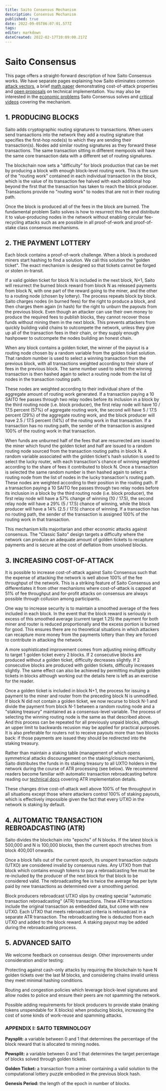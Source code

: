 ```yaml
---
title: Saito Consensus Mechanism
description: Consensus Mechanism
published: true
date: 2022-09-05T06:07:01.577Z
tags: 
editor: markdown
dateCreated: 2022-02-17T10:09:00.217Z
---
```


# Saito Consensus

This page offers a straight-forward description of how Saito Consensus works. We have separate pages explaining how Saito eliminates common [attack vectors](/consensus/attack-vectors), a brief [math paper](/consensus/math) demonstrating cost-of-attack properties and [open proposals](/consensus/proposals) on technical implementation. You may also be interested in the [economic problems](/consensus/economics) Saito Consensus solves and [critical videos](/consensus/videos) covering the mechanism.

## 1. PRODUCING BLOCKS

Saito adds cryptographic routing signatures to transactions. When users send transactions into the network they add a routing signature that specifies the first-hop node(s) to which they are sending their transaction(s). Nodes add similar routing signatures as they forward these transactions. The same transaction sitting in different mempools will have the same core transaction data with a different set of routing signatures.

The blockchain now sets a "difficulty" for block production that can be met by producing a block with enough block-level routing work. This is the sum of the "routing work" contained in each individual transaction in the block, which is the value of its transaction fee halved with each additional hop beyond the first that the transaction has taken to reach the block producer. Transactions provide no "routing work" to nodes that are not in their routing path.

Once the block is produced all of the fees in the block are burned. The fundamental problem Saito solves is how to resurrect this fee and distribute it to value-producing nodes in the network without enabling circular fee-recycling attacks such as are possible in all proof-of-work and proof-of-stake class consensus mechanisms.

## 2. THE PAYMENT LOTTERY

Each block contains a proof-of-work challenge. When a block is produced miners start hashing to find a solution. We call this solution the "golden ticket". The exact mechanism is designed so that tickets cannot be forged or stolen in-transit.

If a valid golden ticket for block N is included in the next block, N+1, Saito will resurrect the burned block reward from block N as released payments from block N, with one part of the reward going to the miner, and the other to a routing node (chosen by lottery). The process repeats block by block. Saito charges nodes (in burned fees) for the right to produce a block, and then charges them again (in hash) for the right to unburn the payouts from the previous block. Even though an attacker can use their own money to produce the required fees to publish blocks, they cannot recover those funds without mining them in the next block. This prevents attackers from quickly building valid chains to outcompete the network, unless they give up all of the transaction fees in their chain, or they supply enough hashpower to outcompete the nodes building an honest chain.

When any block contains a golden ticket, the winner of the payout is a routing node chosen by a random variable from the golden ticket solution. That random number is used to select a winning transaction from the previous block, with all transactions weighted according to their share of fees in the previous block. The same number used to select the winning transaction is then hashed again to select a routing node from the list of nodes in the transaction routing path.

These nodes are weighted according to their individual share of the aggregate amount of routing work generated. If a transaction paying a 10 SAITO fee passes through two relay nodes before its inclusion in a block by the third routing node (i.e. block producer), the first relay node will have 10 / 17.5 percent (57%) of aggregate routing work, the second will have 5 / 17.5 percent (29%) of the aggregate routing work, and the block producer will have 2.5 / 17.5 percent (14%) of the routing work in that transaction. If a transaction has no routing path, the sender of the transaction is assigned 100% of the routing work in that transaction.

When funds are unburned half of the fees that are resurrected are issued to the miner which found the golden ticket and half are issued to a random routing node sourced from the transaction routing paths in block N. A random variable associated with the golden ticket's hash solution is used to select the lucky router, with each transaction's chance of winning weighted according to the share of fees it contributed to block N. Once a transaction is selected the same random number is then hashed again to select a routing node from the list of nodes in the lucky transaction's routing path. These nodes are weighted according to their position in the routing path. If a transaction paying a 10 SAITO fee passes through two relay nodes before its inclusion in a block by the third routing node (i.e. block producer), the first relay node will have a 57\% change of winning (10 / 17.5), the second relay node will have a 29\% (5 / 17.5) chance of winning, while the block producer will have a 14\% (2.5 / 17.5) chance of winning. If a transaction has no routing path, the sender of the transaction is assigned 100\% of the routing work in that transaction.

This mechanism kills majoritarian and other economic attacks against consensus. The "Classic Saito" design targets a difficulty where the network can produce an adequate amount of golden tickets to recapture payments and is secure at the cost of deflation from unsolved blocks.


## 3. INCREASING COST-OF-ATTACK

It is possible to increase cost-of-attack against Saito Consensus such that the expense of attacking the network is well above 100% of the fee throughput of the network. This is a striking feature of Saito Consensus and differentiates it from other mechanisms where cost-of-attack is capped at 51% of fee throughput and for-profit attacks on consensus are always possible through collusion among participants.

One way to increase security is to maintain a smoothed average of the fees included in each block. In the event that the block reward is seriously in excess of this smoothed average (current target 1.25) the payment for both miner and router is reduced proportionally and the excess portion is burned for good. This ensures there are no theoretical situations in which attackers can recapture more money from the payments lottery than they are forced to contribute in attacking the network.

A more sophisticated improvement comes from adjusting mining difficulty to target 1 golden ticket every 2 blocks. If 2 consecutive blocks are produced without a golden ticket, difficulty decreases slightly. If 2 consecutive blocks are produced with golden tickets, difficulty increases slightly. The same effect can also be achieved by permitting multiple golden tickets in blocks although working out the details here is left as an exercise for the reader.

Once a golden ticket is included in block N+1, the process for issuing a payment to the miner and router from the preceding block N is unmodified. If block N did not contain a golden ticket, we now recurse to block N-1 and divide the payment from block N-1 between a random routing node and a "staking treasury" maintained as a consensus-level variable. The process of selecting the winning routing node is the same as that described above. And this process can be repeated for all previously unpaid blocks, although an upper limit to backwards recusion may be applied for practical purposes. It is also preferable for routers not to receive payouts more than two blocks back: if those payments are issued they should be redirected into the staking treasury.

Rather than maintain a staking table (management of which opens symmetrical attacks discouragement on the staking/closure mechanism), Saito distributes the funds in its staking treasury to all UXTO holders in the network during the course of ATR processing (see below). We recommend readers become familiar with automatic transaction rebroadcasting before reading our [technical docs](https://github.com/SaitoTech/saito-implementation-proposals/blob/main/proposals/001_simplified_staking.md) covering ATR implementation details.

These changes drive cost-of-attack well above 100% of fee throughput in all situations except those where attackers control 100% of staking payouts, which is effectively impossible given the fact that every UTXO in the network is staking by default.

## 4. AUTOMATIC TRANSACTION REBROADCASTING (ATR)

Saito divides the blockchain into "epochs" of N blocks. If the latest block is 500,000 and N is 100,000 blocks, then the current epoch streches from block 400,001 onwards.

Once a block falls out of the current epoch, its unspent transaction outputs (UTXO) are considered invalid by consensus rules. Any UTXO from that block which contains enough tokens to pay a rebroadcasting fee must be re-included by the producer of the next block for that block to be considered valid. The rebroadcasting fee is twice the average fee per byte paid by new transactions as determined over a smoothing period.

Block producers rebroadcast UTXO slips by creating special "automatic transaction rebroadcasting" (ATR) transactions. These ATR transactions include the original transaction as embedded data, but come with new UTXO. Each UTXO that meets rebroadcast criteria is rebroadcast in a separate ATR transaction. The rebroadcasting fee is deducted from each UTXO and added to the block reward. A staking payout may be added during the rebroadcasting process. 


## 5. ADVANCED SAITO

We welcome feedback on consensus design. Other improvements under consideration and/or testing:

Protecting against cash-only attacks by requiring the blockchain to have N golden tickets over the last M blocks, and considering chains invalid unless they meet minimal hashing conditions.

Routing and congestion policies which leverage block-level signatures and allow nodes to police and ensure their peers are not spamming the network.

Possible adding requirements for block producers to provide stake (making tokens unspendable for X blocks) when producing blocks, increasing the cost of some kinds of work-reuse and spamming attacks.


### APPENDIX I: SAITO TERMINOLOGY

**Paysplit:** a variable between 0 and 1 that determines the percentage of the block reward that is allocated to mining nodes.

**Powsplit:** a variable between 0 and 1 that determines the target percentage of blocks solved through golden tickets.

**Golden Ticket:** a transaction from a miner containing a valid solution to the computational lottery puzzle embodied in the previous block hash.

**Genesis Period:** the length of the epoch in number of blocks.




